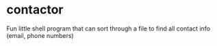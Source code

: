contactor
=========

Fun little shell program that can sort through a file to find all contact info (email, phone numbers)